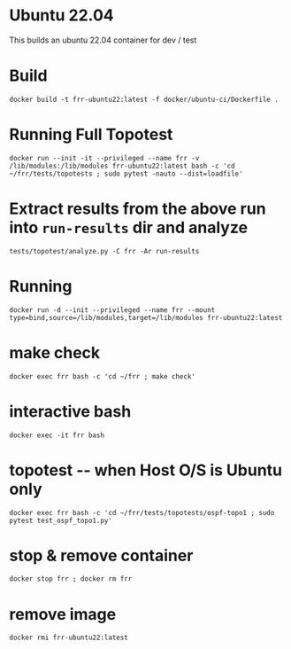 # Ubuntu 22.04

This builds an ubuntu 22.04 container for dev / test

# Build

```
docker build -t frr-ubuntu22:latest -f docker/ubuntu-ci/Dockerfile .
```

# Running Full Topotest

```
docker run --init -it --privileged --name frr -v /lib/modules:/lib/modules frr-ubuntu22:latest bash -c 'cd ~/frr/tests/topotests ; sudo pytest -nauto --dist=loadfile'
```

# Extract results from the above run into `run-results` dir and analyze

```
tests/topotest/analyze.py -C frr -Ar run-results
```

# Running

```
docker run -d --init --privileged --name frr --mount type=bind,source=/lib/modules,target=/lib/modules frr-ubuntu22:latest
```

# make check

```
docker exec frr bash -c 'cd ~/frr ; make check'
```

# interactive bash

```
docker exec -it frr bash
```

# topotest -- when Host O/S is Ubuntu only

```
docker exec frr bash -c 'cd ~/frr/tests/topotests/ospf-topo1 ; sudo pytest test_ospf_topo1.py'
```

# stop & remove container

```
docker stop frr ; docker rm frr
```

# remove image

```
docker rmi frr-ubuntu22:latest
```
